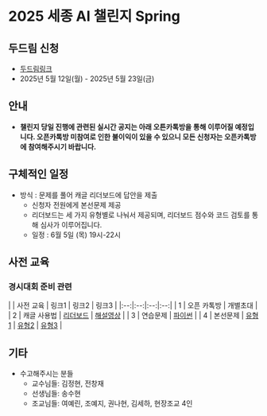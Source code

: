 # 2025 세종 AI 챌린지 Spring

## 두드림 신청
- [두드림링크](https://do.sejong.ac.kr/ko/program/all/view/3764)
- 2025년 5월 12일(월) - 2025년 5월 23일(금)

## 안내
- **챌린지 당일 진행에 관련된 실시간 공지는 아래 오튼카톡방을 통해 이루어질 예정입니다. 오픈카톡방 미참여로 인한 불이익이 있을 수 있으니 모든 신청자는 오픈카톡방에 참여해주시기 바랍니다.**


## 구체적인 일정
- 방식 : 문제를 풀어 캐글 리더보드에 답안을 제출
  - 신청자 전원에게 본선문제 제공
  - 리더보드는 세 가지 유형별로 나눠서 제공되며, 리더보드 점수와 코드 검토를 통해 심사가 이루어집니다.
  - 일정 : 6월 5일 (목) 19시-22시


## 사전 교육 
### 경시대회 준비 관련
| | 사전 교육 | 링크1 | 링크2 | 링크3 |
|:--:|:--:|:--:|:--:|
| 1 | 오픈 카톡방  |  개별초대  |
| 2 | 캐글 사용법  |  [리더보드](https://www.kaggle.com/competitions/sejong-ai-challenge-sample-submission?rvi=1) | [해설영상](https://www.youtube.com/watch?v=LFCOH-s8IF8&list=PLa8kMie0Pc0sSbfQuWKpJ2MVPubHsttXY&index=2) |
| 3 | 연습문제     |  [파이썬](https://www.kaggle.com/t/597bfced63dd4ba59ac266e679a3ba83) |
| 4 | 본선문제     |  [유형1](https://www.kaggle.com/t/1d7162d037b8453abf05c94bce839767) |  [유형2](https://www.kaggle.com/t/4667001e8a8d40deae934efa0da6c899) |  [유형3](https://www.kaggle.com/t/42840c3f0e174528b265f0ef47af32de) |


## 기타
- 수고해주시는 분들
  - 교수님들: 김정현, 전창재
  - 선생님들: 송수현
  - 조교님들: 여예린, 조예지, 권나현, 김세하, 현장조교 4인 
